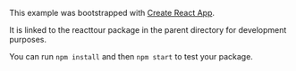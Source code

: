 This example was bootstrapped with [Create React App](https://github.com/facebook/create-react-app).

It is linked to the reacttour package in the parent directory for development purposes.

You can run `npm install` and then `npm start` to test your package.
